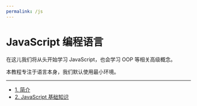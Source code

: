 ```yaml
---
permalink: /js
---
```


# JavaScript 编程语言

在这儿我们将从头开始学习 JavaScript，也会学习 OOP 等相关高级概念。

本教程专注于语言本身，我们默认使用最小环境。

---

* [1. 简介](01-getting-started/)  
* [2. JavaScript 基础知识](02-first-steps/)  